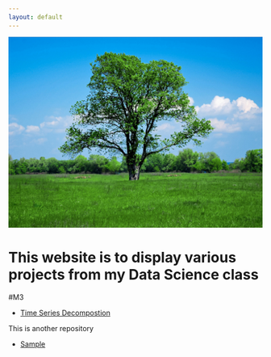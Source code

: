 ```yaml
---
layout: default
---
```


![Nice Tree](/Pictures/tree.jpg)
# This website is to display various projects from my Data Science class

#M3
- [Time Series Decompostion](/timeseries/index.md)


This is another repository
- [Sample](https://github.com/link0117/Sample)
